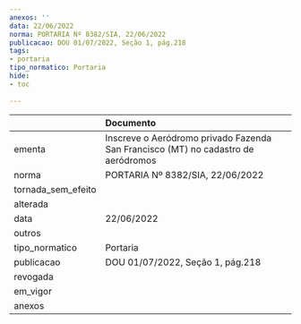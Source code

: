 ```yaml
---
anexos: ''
data: 22/06/2022
norma: PORTARIA Nº 8382/SIA, 22/06/2022
publicacao: DOU 01/07/2022, Seção 1, pág.218
tags:
- portaria
tipo_normatico: Portaria
hide: 
- toc 
 
---
```


|                    | Documento                                                                         |
|:-------------------|:----------------------------------------------------------------------------------|
| ementa             | Inscreve o Aeródromo privado Fazenda San Francisco (MT) no cadastro de aeródromos |
| norma              | PORTARIA Nº 8382/SIA, 22/06/2022                                                  |
| tornada_sem_efeito |                                                                                   |
| alterada           |                                                                                   |
| data               | 22/06/2022                                                                        |
| outros             |                                                                                   |
| tipo_normatico     | Portaria                                                                          |
| publicacao         | DOU 01/07/2022, Seção 1, pág.218                                                  |
| revogada           |                                                                                   |
| em_vigor           |                                                                                   |
| anexos             |                                                                                   |
